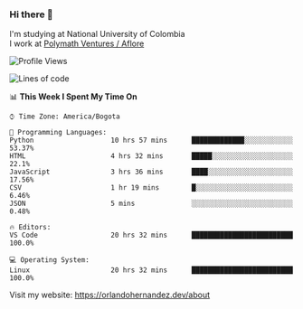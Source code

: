### Hi there 👋


<!--**AR4Z/AR4Z** is a ✨ _special_ ✨ repository because its `README.md` (this file) appears on your GitHub profile.

Here are some ideas to get you started:-->
I'm studying at National University of Colombia
<br>
I work at <a href="https://www.aflore.co/">Polymath Ventures / Aflore</a>
<br>

<!--START_SECTION:waka-->
![Profile Views](http://img.shields.io/badge/Profile%20Views-5-blue)

![Lines of code](https://img.shields.io/badge/From%20Hello%20World%20I%27ve%20Written-3.3%20million%20lines%20of%20code-blue)

📊 **This Week I Spent My Time On** 

```text
⌚︎ Time Zone: America/Bogota

💬 Programming Languages: 
Python                   10 hrs 57 mins      █████████████░░░░░░░░░░░░   53.37% 
HTML                     4 hrs 32 mins       █████░░░░░░░░░░░░░░░░░░░░   22.1% 
JavaScript               3 hrs 36 mins       ████░░░░░░░░░░░░░░░░░░░░░   17.56% 
CSV                      1 hr 19 mins        █░░░░░░░░░░░░░░░░░░░░░░░░   6.46% 
JSON                     5 mins              ░░░░░░░░░░░░░░░░░░░░░░░░░   0.48%

🔥 Editors: 
VS Code                  20 hrs 32 mins      █████████████████████████   100.0%

💻 Operating System: 
Linux                    20 hrs 32 mins      █████████████████████████   100.0%

```


<!--END_SECTION:waka-->


Visit my website: https://orlandohernandez.dev/about

